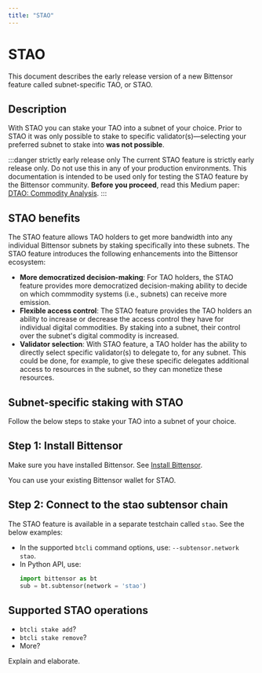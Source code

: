```yaml
---
title: "STAO"
---
```


# STAO

This document describes the early release version of a new Bittensor feature called subnet-specific TAO, or STAO. 

## Description

With STAO you can stake your TAO into a subnet of your choice. Prior to STAO it was only possible to stake to specific validator(s)&mdash;selecting your preferred subnet to stake into **was not possible**. 

:::danger strictly early release only
The current STAO feature is strictly early release only. Do not use this in  any of your production environments. This documentation is intended to be used only for testing the STAO feature by the Bittensor community. **Before you proceed**, read this Medium paper: [DTAO: Commodity Analysis](https://medium.com/@unconst/dtao-security-analysis-611bab34baef).
:::

## STAO benefits

The STAO feature allows TAO holders to get more bandwidth into any individual Bittensor subnets by staking specifically into these subnets. The STAO feature introduces the following enhancements into the Bittensor ecosystem:

- **More democratized decision-making**: For TAO holders, the STAO feature provides more democratized decision-making ability to decide on which commmodity systems (i.e., subnets) can receive more emission.
- **Flexible access control**: The STAO feature provides the TAO holders an ability to increase or decrease the access control they have for individual digital commodities. By staking into a subnet, their control over the subnet's digital commodity is increased.
- **Validator selection**: With STAO feature, a TAO holder has the ability to directly select specific validator(s) to delegate to, for any subnet. This could be done, for example, to give these specific delegates additional access to resources in the subnet, so they can monetize these resources.

## Subnet-specific staking with STAO

Follow the below steps to stake your TAO into a subnet of your choice. 

## Step 1: Install Bittensor

Make sure you have installed Bittensor. See [Install Bittensor](../getting-started/installation.md).

You can use your existing Bittensor wallet for STAO.

## Step 2: Connect to the stao subtensor chain

The STAO feature is available in a separate testchain called `stao`. See the below examples:
- In the supported `btcli` command options, use: `--subtensor.network stao`. 
- In Python API, use:
  ```python
  import bittensor as bt
  sub = bt.subtensor(network = 'stao')
  ```

## Supported STAO operations

- `btcli stake add`?
- `btcli stake remove`?
- More?

Explain and elaborate. 